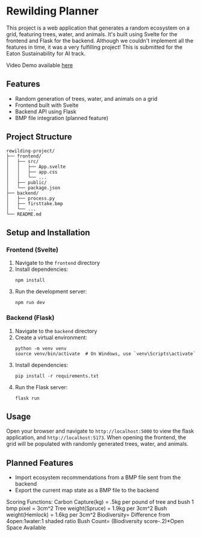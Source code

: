 # Rewilding Planner

This project is a web application that generates a random ecosystem on a grid, featuring trees, water, and animals. It's built using Svelte for the frontend and Flask for the backend. Although we couldn't implement all the features in time, it was a very fulfilling project! This is submitted for the Eaton Sustainability for AI track.

Video Demo available [here](https://www.youtube.com/watch?v=IkalxMRn_rk)

## Features

- Random generation of trees, water, and animals on a grid
- Frontend built with Svelte
- Backend API using Flask
- BMP file integration (planned feature)

## Project Structure

```
rewilding-project/
├── frontend/
│   ├── src/
│   │   ├── App.svelte
│   │   ├── app.css
│   │   └── ...
│   ├── public/
│   └── package.json
├── backend/
│   ├── process.py
│   ├── firsttake.bmp
│   └── ...
└── README.md
```

## Setup and Installation

### Frontend (Svelte)

1. Navigate to the `frontend` directory
2. Install dependencies:
   ```
   npm install
   ```
3. Run the development server:
   ```
   npm run dev
   ```

### Backend (Flask)

1. Navigate to the `backend` directory
2. Create a virtual environment:
   ```
   python -m venv venv
   source venv/bin/activate  # On Windows, use `venv\Scripts\activate`
   ```
3. Install dependencies:
   ```
   pip install -r requirements.txt
   ```
4. Run the Flask server:
   ```
   flask run
   ```

## Usage

Open your browser and navigate to `http://localhost:5000` to view the flask application, and `http://localhost:5173`. When opening the frontend, the grid will be populated with randomly generated trees, water, and animals.

## Planned Features

- Import ecosystem recommendations from a BMP file sent from the backend
- Export the current map state as a BMP file to the backend

Scoring Functions:
Carbon Capture(kg) = .5kg per pound of tree and bush
1 bmp pixel = 3cm^2
Tree weight(Spruce) = 1.9kg per 3cm^2
Bush weight(Hemlock) = 1.6kg per 3cm^2
Biodiversity= Difference from 4open:1water:1 shaded ratio
Bush Count= (Biodiversity score-.2)\*Open Space Available
